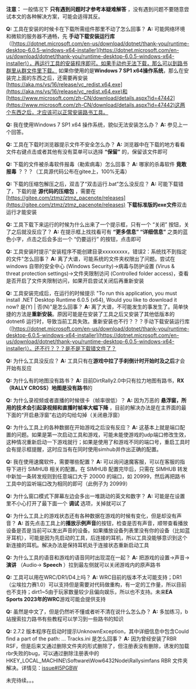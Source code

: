  **注意：** 一般情况下 **只有遇到问题时才参考本疑难解答** ，没有遇到问题不要随意尝试本文的各种解决方案，可能会适得其反。

**Q:** 工具在安装的时候卡在下载所需组件那里不动了怎么回事？
**A:** 可能网络环境和微软的服务器不通畅，先 **手动下载安装运行库** （[https://dotnet.microsoft.com/en-us/download/dotnet/thank-you/runtime-desktop-6.0.5-windows-x64-installer](https://dotnet.microsoft.com/en-us/download/dotnet/thank-you/runtime-desktop-6.0.5-windows-x64-installer)），再运行工具的安装程序即可。如果手动也无法下载，那么可以到路书群里从群文件里下载。
如果你使用的是**Windows 7 SP1 x64操作系统**，那么在安装完上面的东西之后，还需要再安装[https://aka.ms/vs/16/release/vc_redist.x64.exe](https://aka.ms/vs/16/release/vc_redist.x64.exe)和[https://www.microsoft.com/zh-CN/download/details.aspx?id=47442](https://www.microsoft.com/zh-CN/download/details.aspx?id=47442)这两个东西之后，才应该可以正常安装路书工具。

**Q:** 我在使用Windows 7 SP1 x64 操作系统，貌似无法安装怎么办？
**A:** 参见上一个回答。

**Q:** 工具在下载时浏览器提示文件不安全怎么办？
**A:** 浏览器中在下载的地方看看文件右键点击或者其他有没有菜单可以选择 **“保留”** 的，保留该文件即可

**Q:** 下载的文件被杀毒软件报毒（勒索病毒）怎么回事？
**A:** 哪家的杀毒软件 **竟敢报毒** ？？？（工具源代码公布在gitee上，100%无毒）

**Q:** 下载的压缩包解压之后，双击了“双击运行.bat”怎么没反应？
**A:** 可能下载错了，下载的是 **源代码的压缩包** ，需要在[https://gitee.com/ztmz/ztmz_pacenote/releases](https://gitee.com/ztmz/ztmz_pacenote/releases) **下载标准版的exe文件**双击运行才能安装

**Q:** 工具下载下来运行的时候为什么出来了一个提示框，只有一个 “关闭” 按钮，关了之后就没反应了？
**A:** 在提示框上找找看可有 **“更多信息” “详细信息”** 之类的蓝色小字，点击之后会多出一个 “仍要运行” 的按钮，点击即可

**Q:** 工具安装时提示"安装程序不能创建目录xxxxxxxxx，错误2：系统找不到指定的文件"怎么回事？
**A:** 离了大谱，可能系统的文件夹权限出了问题。尝试在 windows 自带的安全中心 (Windows Security)->病毒与防护设置 (Virus & threat protection settings)->文件夹限制访问 (Controlled folder access)，查看是否开启了文件夹限制访问，如果开启尝试关闭后再重新安装

**Q:** 工具安装完成后，在运行的时候提示 "To run this application, you must install .NET Desktop Runtime 6.0.5 (x64), Would you like to download it now? 是(Y) | 否(N)"是怎么回事？
**A:** 离了大谱，不可能发生的事发生了。简单快捷的方法是**重新安装**。原因可能是在安装了工具之后又安装了其他低版本的dotnet6 运行时，导致当前工具失效。重新安装也不行？？？手动下载安装运行库（[https://dotnet.microsoft.com/en-us/download/dotnet/thank-you/runtime-desktop-6.0.5-windows-x64-installer](https://dotnet.microsoft.com/en-us/download/dotnet/thank-you/runtime-desktop-6.0.5-windows-x64-installer)）。还不行？？？是不是下载错文件了？

**Q:** 为什么工具没反应？
**A:** 工具只有在**游戏中拉了手刹倒计时开始时及之后**才会开始有反应

**Q:** 为什么有的地图没有路书？
**A:** 目前DirtRally2.0中只有拉力地图有路书，**RX（RALLY CROSS）地图是没有路书**的

**Q:** 为什么录视频或者直播的时候很卡（帧率很低）？
**A:** 因为万恶的 **悬浮窗，所用的技术会引起录视频和直播时帧率大幅下降** ，目前的解决办法是在主界面的最下面的“开启悬浮窗”右边的勾给勾掉（关闭悬浮窗）

**Q:** 为什么工具上的各种数据在开始游戏之后没有反应？
**A:** 这基本上就是端口配置的问题。如果是第一次启动工具和游戏，可能未能使游戏的udp端口修改生效，这种情况重新启动一下游戏就行；如果是使用了和游戏不同的端口号，重启工具时会有提示框提醒，这时应当有在同时使用simhub并作出正确的配置。

**Q:** 我在使用速魔软件，需要哪些配置？
**A:** 可以询问速魔客服，可以在客服的指导下进行 SIMHUB 相关的配置。在 SIMHUB 配置完毕后，只需在 SIMHUB 转发中新加一条转发规则到任意端口大于 20000 的端口，如 20999，然后再把路书工具中的监听端口改为相同的即可（此例子为 20999）

**Q:** 为什么窗口模式下屏幕左边会多出一堆跳动的英文和数字？
**A:** 可能是在设置里不小心打开了最下面一个 **调试** 选项，关掉就可以了

**Q:** 为什么工具上的游戏状态还有各种数据在游戏的时候有变化，但是却没有声音？
**A:** 首先点击工具上的**播放示例声音**的按钮，检查是否有声音，顺带查看播放设备是否是当前可以发出声音的设备。如果播放设备列表里没有你的设备（比如蓝牙耳机），可能是因为先启动的工具，后连接的耳机，所以工具没能够意识到这个新连接的耳机。解决办法是保持耳机处于连接状态重新启动工具

**Q:** 为什么工具的语音和游戏的语音同时出现混在一起？
**A:** 把游戏的设置->声音->**演讲** （Audio-> **Speech** ）拉到最左侧就可以关闭游戏内的原声路书

**Q:** 工具可以用在WRC/DR1/D4上吗？
**A:** WRC目前的版本不太可能支持；DR1（尘埃拉力赛1.0）可以支持但是需要对代码做重构，有一定的工作量，所以目前也不支持；dirt1~5由于玩家数量较少且偏向娱乐，所以也不支持。未来**EA Sports 2023年的WRC**游戏可能会提供支持

**Q:** 虽然是中文了，但是仍然听不懂或者听不清在说什么怎么办？
**A:** 多加练习，b站搜索拉力路书有些教程可以学习到一些路书的知识

**Q:** 2.7.2 版本程序在启动时提示UnknownException，其中详细信息中包含Could find a part of the path: ... Tracks.ini 是怎么回事？
**A:** 因为曾经安装了RBR RSF，但是后来又通过删除文件夹的形式删除了，但注册表没有删除，诱发的加载rbr失败的bug，可以通过删除注册表中的 HKEY_LOCAL_MACHINE\Software\Wow6432Node\Rallysimfans RBR 文件夹解决。详情见：[issue#I5PGBW](https://gitee.com/ztmz/ztmz_pacenote/issues/I5PGBW)

未完待续。。。
